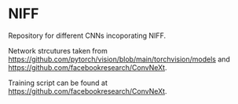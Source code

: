 # NIFF

Repository for different CNNs incoporating NIFF. 

Network strcutures taken from  https://github.com/pytorch/vision/blob/main/torchvision/models and https://github.com/facebookresearch/ConvNeXt.

Training script can be found at https://github.com/facebookresearch/ConvNeXt.


